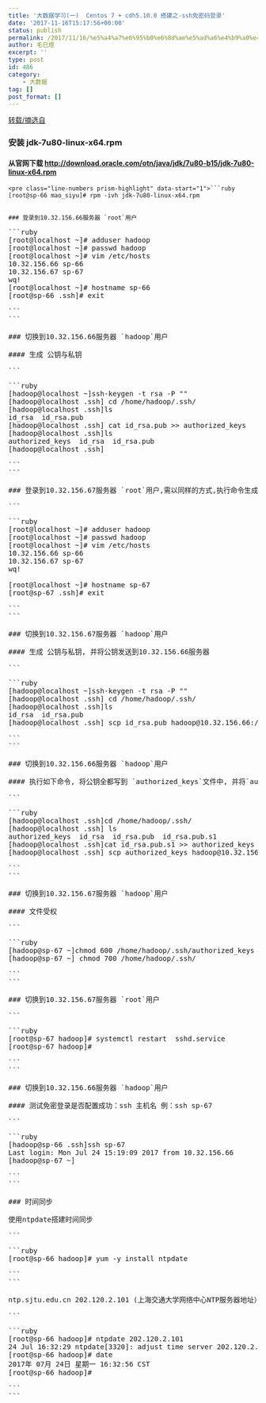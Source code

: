 ```yaml
---
title: '大数据学习(一)  Centos 7 + cdh5.10.0 搭建之-ssh免密码登录'
date: '2017-11-16T15:17:56+00:00'
status: publish
permalink: /2017/11/16/%e5%a4%a7%e6%95%b0%e6%8d%ae%e5%ad%a6%e4%b9%a0%e4%b8%80-centos-7-cdh5-10-0-%e6%90%ad%e5%bb%ba%e4%b9%8b-ssh%e5%85%8d%e5%af%86%e7%a0%81%e7%99%bb%e5%bd%95
author: 毛巳煜
excerpt: ''
type: post
id: 486
category:
    - 大数据
tag: []
post_format: []
---
```

[转载/摘选自 ](http://www.cnblogs.com/baierfa/p/6688737.html)

### 安装 jdk-7u80-linux-x64.rpm

#### 从官网下载 http://download.oracle.com/otn/java/jdk/7u80-b15/jdk-7u80-linux-x64.rpm

```
<pre class="line-numbers prism-highlight" data-start="1">```ruby
[root@sp-66 mao_siyu]# rpm -ivh jdk-7u80-linux-x64.rpm

```
```

### 登录到10.32.156.66服务器 `root`用户

```
<pre class="line-numbers prism-highlight" data-start="1">```ruby
[root@localhost ~]# adduser hadoop
[root@localhost ~]# passwd hadoop
[root@localhost ~]# vim /etc/hosts
10.32.156.66 sp-66
10.32.156.67 sp-67
wq!
[root@localhost ~]# hostname sp-66
[root@sp-66 .ssh]# exit

```
```

### 切换到10.32.156.66服务器 `hadoop`用户

#### 生成 公钥与私钥

```
<pre class="line-numbers prism-highlight" data-start="1">```ruby
[hadoop@localhost ~]<span class="katex math inline">ssh-keygen -t rsa -P ""
[hadoop@localhost .ssh]</span> cd /home/hadoop/.ssh/
[hadoop@localhost .ssh]<span class="katex math inline">ls
id_rsa  id_rsa.pub
[hadoop@localhost .ssh]</span> cat id_rsa.pub >> authorized_keys
[hadoop@localhost .ssh]<span class="katex math inline">ls
authorized_keys  id_rsa  id_rsa.pub
[hadoop@localhost .ssh]</span>

```
```

### 登录到10.32.156.67服务器 `root`用户,需以同样的方式,执行命令生成密钥

```
<pre class="line-numbers prism-highlight" data-start="1">```ruby
[root@localhost ~]# adduser hadoop
[root@localhost ~]# passwd hadoop
[root@localhost ~]# vim /etc/hosts
10.32.156.66 sp-66
10.32.156.67 sp-67
wq!

[root@localhost ~]# hostname sp-67
[root@sp-67 .ssh]# exit

```
```

### 切换到10.32.156.67服务器 `hadoop`用户

#### 生成 公钥与私钥, 并将公钥发送到10.32.156.66服务器

```
<pre class="line-numbers prism-highlight" data-start="1">```ruby
[hadoop@localhost ~]<span class="katex math inline">ssh-keygen -t rsa -P ""
[hadoop@localhost .ssh]</span> cd /home/hadoop/.ssh/
[hadoop@localhost .ssh]<span class="katex math inline">ls
id_rsa  id_rsa.pub
[hadoop@localhost .ssh]</span> scp id_rsa.pub hadoop@10.32.156.66:/home/hadoop/.ssh/id_rsa.pub.s1

```
```

### 切换到10.32.156.66服务器 `hadoop`用户

#### 执行如下命令, 将公钥全都写到 `authorized_keys`文件中, 并将`authorized_keys`文件交给`10.32.156.67`服务器一份

```
<pre class="line-numbers prism-highlight" data-start="1">```ruby
[hadoop@localhost .ssh]<span class="katex math inline">cd /home/hadoop/.ssh/
[hadoop@localhost .ssh]</span> ls
authorized_keys  id_rsa  id_rsa.pub  id_rsa.pub.s1
[hadoop@localhost .ssh]<span class="katex math inline">cat id_rsa.pub.s1 >> authorized_keys
[hadoop@localhost .ssh]</span> scp authorized_keys hadoop@10.32.156.67:/home/hadoop/.ssh/

```
```

### 切换到10.32.156.67服务器 `hadoop`用户

#### 文件受权

```
<pre class="line-numbers prism-highlight" data-start="1">```ruby
[hadoop@sp-67 ~]<span class="katex math inline">chmod 600 /home/hadoop/.ssh/authorized_keys
[hadoop@sp-67 ~]</span> chmod 700 /home/hadoop/.ssh/

```
```

### 切换到10.32.156.67服务器 `root`用户

```
<pre class="line-numbers prism-highlight" data-start="1">```ruby
[root@sp-67 hadoop]# systemctl restart  sshd.service
[root@sp-67 hadoop]#

```
```

### 切换到10.32.156.66服务器 `hadoop`用户

#### 测试免密登录是否配置成功：ssh 主机名 例：ssh sp-67

```
<pre class="line-numbers prism-highlight" data-start="1">```ruby
[hadoop@sp-66 .ssh]<span class="katex math inline">ssh sp-67
Last login: Mon Jul 24 15:19:09 2017 from 10.32.156.66
[hadoop@sp-67 ~]</span>

```
```

### 时间同步

使用ntpdate搭建时间同步

```
<pre class="line-numbers prism-highlight" data-start="1">```ruby
[root@sp-66 hadoop]# yum -y install ntpdate

```
```

ntp.sjtu.edu.cn 202.120.2.101 (上海交通大学网络中心NTP服务器地址）

```
<pre class="line-numbers prism-highlight" data-start="1">```ruby
[root@sp-66 hadoop]# ntpdate 202.120.2.101
24 Jul 16:32:29 ntpdate[3320]: adjust time server 202.120.2.101 offset 0.057572 sec
[root@sp-66 hadoop]# date
2017年 07月 24日 星期一 16:32:56 CST
[root@sp-66 hadoop]#

```
```